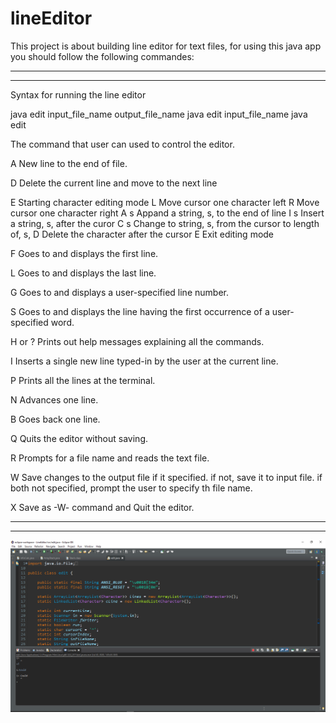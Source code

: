 # lineEditor

This project is about building line editor for text files, for using this java app you should follow the following commandes:

-----------------------------
-----------------------------

Syntax for running the line editor

   java edit input_file_name output_file_name
   java edit input_file_name
   java edit

The command that user can used to control the editor.

   A   New line to the end of file.

   D   Delete the current line and move to the next line

   E   Starting character editing mode
          L     Move cursor one character left
          R     Move cursor one character right
          A s   Appand a string, s, to the end of line
          I s   Insert a string, s, after the curor
          C s   Change to string, s, from the cursor to length of, s,
          D     Delete the character after the cursor
          E     Exit editing mode

   F   Goes to and displays the first line.

   L   Goes to and displays the last line.

   G   Goes to and displays a user-specified line number.

   S   Goes to and displays the line having the first occurrence of
       a user-specified word.

   H or ?  Prints out help messages explaining all the commands.

   I   Inserts a single new line typed-in by the user at the current line.

   P   Prints all the lines at the terminal.

   N   Advances one line.

   B   Goes back one line.

   Q   Quits the editor without saving.

   R   Prompts for a file name and reads the text file.

   W   Save changes to the output file if it specified.
       if not, save it to input file.
       if both not specified, prompt the user to specify th file name.

   X   Save as -W- command and Quit the editor.

-----------------------------
-----------------------------

![lineEditor](https://github.com/ahmadkriez/lineEditor/blob/master/presenting/lineEditor.png?raw=true)

